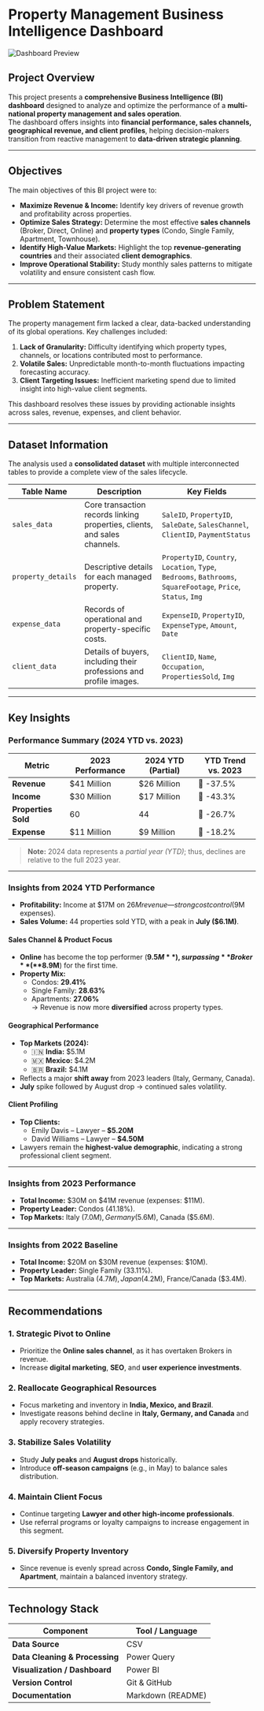 #         Property Management Business Intelligence Dashboard

![Dashboard Preview]('https://github.com/Shaadink/Property-management-analysis-power-bi-/blob/main/real%20estate%20pbi.png')

##  Project Overview
This project presents a **comprehensive Business Intelligence (BI) dashboard** designed to analyze and optimize the performance of a **multi-national property management and sales operation**.  
The dashboard offers insights into **financial performance, sales channels, geographical revenue, and client profiles**, helping decision-makers transition from reactive management to **data-driven strategic planning**.

---

##  Objectives
The main objectives of this BI project were to:

- **Maximize Revenue & Income:** Identify key drivers of revenue growth and profitability across properties.  
- **Optimize Sales Strategy:** Determine the most effective **sales channels** (Broker, Direct, Online) and **property types** (Condo, Single Family, Apartment, Townhouse).  
- **Identify High-Value Markets:** Highlight the top **revenue-generating countries** and their associated **client demographics**.  
- **Improve Operational Stability:** Study monthly sales patterns to mitigate volatility and ensure consistent cash flow.

---

##  Problem Statement
The property management firm lacked a clear, data-backed understanding of its global operations. Key challenges included:

1. **Lack of Granularity:** Difficulty identifying which property types, channels, or locations contributed most to performance.  
2. **Volatile Sales:** Unpredictable month-to-month fluctuations impacting forecasting accuracy.  
3. **Client Targeting Issues:** Inefficient marketing spend due to limited insight into high-value client segments.

This dashboard resolves these issues by providing actionable insights across sales, revenue, expenses, and client behavior.

---

##  Dataset Information

The analysis used a **consolidated dataset** with multiple interconnected tables to provide a complete view of the sales lifecycle.

| Table Name        | Description                                                   | Key Fields |
|-------------------|---------------------------------------------------------------|-------------|
| `sales_data`      | Core transaction records linking properties, clients, and sales channels. | `SaleID`, `PropertyID`, `SaleDate`, `SalesChannel`, `ClientID`, `PaymentStatus` |
| `property_details`| Descriptive details for each managed property.                | `PropertyID`, `Country`, `Location`, `Type`, `Bedrooms`, `Bathrooms`, `SquareFootage`, `Price`, `Status`, `Img` |
| `expense_data`    | Records of operational and property-specific costs.           | `ExpenseID`, `PropertyID`, `ExpenseType`, `Amount`, `Date` |
| `client_data`     | Details of buyers, including their professions and profile images. | `ClientID`, `Name`, `Occupation`, `PropertiesSold`, `Img` |


---

##  Key Insights

###  Performance Summary (2024 YTD vs. 2023)

| Metric | 2023 Performance | 2024 YTD (Partial) | YTD Trend vs. 2023 |
|--------|------------------|--------------------|--------------------|
| **Revenue** | $41 Million | $26 Million | 🔻 -37.5% |
| **Income** | $30 Million | $17 Million | 🔻 -43.3% |
| **Properties Sold** | 60 | 44 | 🔻 -26.7% |
| **Expense** | $11 Million | $9 Million | 🔻 -18.2% |

> **Note:** 2024 data represents a *partial year (YTD)*; thus, declines are relative to the full 2023 year.

---

###  Insights from 2024 YTD Performance

- **Profitability:** Income at $17M on $26M revenue — strong cost control ($9M expenses).  
- **Sales Volume:** 44 properties sold YTD, with a peak in **July ($6.1M)**.  

####  Sales Channel & Product Focus
- **Online** has become the top performer (**$9.5M**), surpassing **Broker** (**$8.9M**) for the first time.  
- **Property Mix:**  
  - Condos: **29.41%**  
  - Single Family: **28.63%**  
  - Apartments: **27.06%**  
  → Revenue is now more **diversified** across property types.

####  Geographical Performance
- **Top Markets (2024):**  
  - 🇮🇳 **India:** $5.1M  
  - 🇲🇽 **Mexico:** $4.2M  
  - 🇧🇷 **Brazil:** $4.1M  
- Reflects a major **shift away** from 2023 leaders (Italy, Germany, Canada).  
- **July** spike followed by August drop → continued sales volatility.

####  Client Profiling
- **Top Clients:**  
  - Emily Davis – Lawyer – **$5.20M**  
  - David Williams – Lawyer – **$4.50M**  
- Lawyers remain the **highest-value demographic**, indicating a strong professional client segment.

---

###  Insights from 2023 Performance
- **Total Income:** $30M on $41M revenue (expenses: $11M).  
- **Property Leader:** Condos (41.18%).  
- **Top Markets:** Italy ($7.0M), Germany ($5.6M), Canada ($5.6M).

---

###  Insights from 2022 Baseline
- **Total Income:** $20M on $30M revenue (expenses: $10M).  
- **Property Leader:** Single Family (33.11%).  
- **Top Markets:** Australia ($4.7M), Japan ($4.2M), France/Canada ($3.4M).

---

##  Recommendations

### 1.  Strategic Pivot to Online
- Prioritize the **Online sales channel**, as it has overtaken Brokers in revenue.
- Increase **digital marketing**, **SEO**, and **user experience investments**.

### 2.  Reallocate Geographical Resources
- Focus marketing and inventory in **India, Mexico, and Brazil**.
- Investigate reasons behind decline in **Italy, Germany, and Canada** and apply recovery strategies.

### 3.  Stabilize Sales Volatility
- Study **July peaks** and **August drops** historically.
- Introduce **off-season campaigns** (e.g., in May) to balance sales distribution.

### 4.  Maintain Client Focus
- Continue targeting **Lawyer and other high-income professionals**.
- Use referral programs or loyalty campaigns to increase engagement in this segment.

### 5.  Diversify Property Inventory
- Since revenue is evenly spread across **Condo, Single Family, and Apartment**, maintain a balanced inventory strategy.

---

##  Technology Stack

| Component | Tool / Language |
|------------|----------------|
| **Data Source** | CSV |
| **Data Cleaning & Processing** | Power Query |
| **Visualization / Dashboard** | Power BI |
| **Version Control** | Git & GitHub |
| **Documentation** | Markdown (README) |



